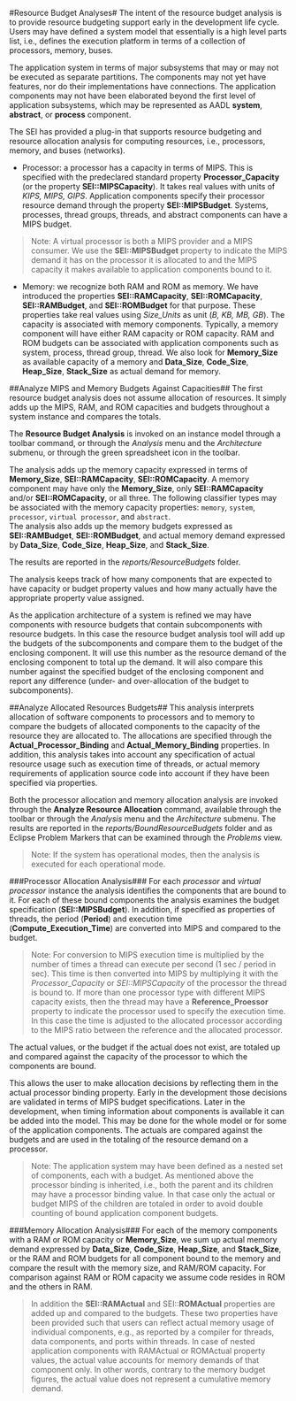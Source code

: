 <!--
Copyright (c) 2004-2023 Carnegie Mellon University and others. (see Contributors file). 
All Rights Reserved.

NO WARRANTY. ALL MATERIAL IS FURNISHED ON AN "AS-IS" BASIS. CARNEGIE MELLON UNIVERSITY MAKES NO WARRANTIES OF ANY
KIND, EITHER EXPRESSED OR IMPLIED, AS TO ANY MATTER INCLUDING, BUT NOT LIMITED TO, WARRANTY OF FITNESS FOR PURPOSE
OR MERCHANTABILITY, EXCLUSIVITY, OR RESULTS OBTAINED FROM USE OF THE MATERIAL. CARNEGIE MELLON UNIVERSITY DOES NOT
MAKE ANY WARRANTY OF ANY KIND WITH RESPECT TO FREEDOM FROM PATENT, TRADEMARK, OR COPYRIGHT INFRINGEMENT.

This program and the accompanying materials are made available under the terms of the Eclipse Public License 2.0
which is available at https://www.eclipse.org/legal/epl-2.0/
SPDX-License-Identifier: EPL-2.0

Created, in part, with funding and support from the United States Government. (see Acknowledgments file).

This program includes and/or can make use of certain third party source code, object code, documentation and other
files ("Third Party Software"). The Third Party Software that is used by this program is dependent upon your system
configuration. By using this program, You agree to comply with any and all relevant Third Party Software terms and
conditions contained in any such Third Party Software or separate license file distributed with such Third Party
Software. The parties who own the Third Party Software ("Third Party Licensors") are intended third party benefici-
aries to this license with respect to the terms applicable to their Third Party Software. Third Party Software li-
censes only apply to the Third Party Software and not any other portion of this program or this program as a whole.
-->
#Resource Budget Analyses#
The intent of the resource budget analysis is to provide resource budgeting support early in the development life cycle. Users may have defined a system model that essentially is a high level parts list, i.e., defines the execution platform in terms of a collection of processors, memory, buses. 

The application system in terms of major subsystems that may or may not be executed as separate partitions. The components may not yet have features, nor do their implementations have connections.  The application components may not have been elaborated beyond the first level of application subsystems, which may be represented as AADL **system**, **abstract**, or **process** component.

The SEI has provided a plug-in that supports resource budgeting and resource allocation analysis for computing resources, i.e., processors, memory, and buses (networks).
* Processor: a processor has a capacity in terms of MIPS. This is specified with the predeclared standard property **Processor_Capacity** (or the property **SEI::MIPSCapacity**). It takes real values with units of *KIPS, MIPS, GIPS*.  Application components specify their processor resource demand through the property **SEI::MIPSBudget**.  Systems, processes, thread groups, threads, and abstract components can have a MIPS budget.
> Note: A virtual processor is both a MIPS provider and a MIPS consumer. We use the **SEI::MIPSBudget** property to indicate the MIPS demand it has on the processor it is allocated to and the MIPS capacity it makes available to application components bound to it.

* Memory: we recognize both RAM and ROM as memory.  We have introduced the properties **SEI::RAMCapacity**, **SEI::ROMCapacity**, **SEI::RAMBudget**, and **SEI::ROMBudget** for that purpose.  These properties take real values using *Size_Units* as unit (*B, KB, MB, GB*). The capacity is associated with memory components.  Typically, a memory component will have either RAM capacity or ROM capacity.  RAM and ROM budgets can be associated with application components such as system, process, thread group, thread. We also look for **Memory_Size** as available capacity of a memory and **Data_Size**, **Code_Size**, **Heap_Size**, **Stack_Size** as actual demand for memory.

##Analyze MIPS and Memory Budgets Against Capacities##
The first resource budget analysis does not assume allocation of resources. It simply adds up the MIPS, RAM, and ROM capacities and budgets throughout a system instance and compares the totals.

The **Resource Budget Analysis** is invoked on an instance model through a toolbar command, or through the *Analysis* menu and the *Architecture* submenu, or through the green spreadsheet icon in the toolbar.

The analysis adds up the memory capacity expressed in terms of **Memory_Size**, **SEI::RAMCapacity**, **SEI::ROMCapacity**. A memory component may have only the **Memory_Size**, only **SEI::RAMCapacity** and/or **SEI::ROMCapacity**, or all three.   The following classifier types may be associated with the memory capacity properties: `memory`, `system`, `processor`, `virtual processor`, and `abstract`.  
The analysis also adds up the memory budgets expressed as **SEI::RAMBudget**, **SEI::ROMBudget**, and actual memory demand expressed by **Data_Size**, **Code_Size**, **Heap_Size**, and **Stack_Size**.

The results are reported in the *reports/ResourceBudgets* folder. 

The analysis keeps track of how many components that are expected to have capacity or budget property values and how many actually have the appropriate property value assigned.

As the application architecture of a system is refined we may have components with resource budgets that contain subcomponents with resource budgets. In this case the resource budget analysis tool will add up the budgets of the subcomponents and compare them to the budget of the enclosing component. It will use this number as the resource demand of the enclosing component to total up the demand. It will also compare this number against the specified budget of the enclosing component and report any difference (under- and over-allocation of the budget to subcomponents).

##Analyze Allocated Resources Budgets##
This analysis interprets allocation of software components to processors and to memory to compare the budgets of allocated components to the capacity of the resource they are allocated to. The allocations are specified through the **Actual_Processor_Binding** and **Actual_Memory_Binding** properties. In addition, this analysis takes into account any specification of actual resource usage such as execution time of threads, or actual memory requirements of application source code into account if they have been specified via properties.

Both the processor allocation and memory allocation analysis are invoked through the **Analyze Resource Allocation** command, available through the toolbar or through the *Analysis* menu and the *Architecture* submenu. The results are reported in the *reports/BoundResourceBudgets* folder and as Eclipse Problem Markers that can be examined through the *Problems* view.

> Note: If the system has operational modes, then the analysis is executed for each operational mode.

###Processor Allocation Analysis###
For each *processor* and *virtual processor* instance the analysis identifies the components that are bound to it. 
For each of these bound components the analysis examines the budget specification (**SEI::MIPSBudget**). In addition, if specified as properties of threads, the period (**Period**) and execution time (**Compute_Execution_Time**) are converted into MIPS and compared to the budget.  
> Note: For conversion to MIPS execution time is multiplied by the number of times a thread can execute per second (1 sec / period in sec). This time is then converted into MIPS by multiplying it with the *Processor_Capacity* or *SEI::MIPSCapacity* of the processor the thread is bound to. If more than one processor type with different MIPS capacity exists, then the thread may have a **Reference_Proessor** property to indicate the processor used to specify the execution time. In this case the time is adjusted to the allocated processor according to the MIPS ratio between the reference and the allocated processor.

The actual values, or the budget if the actual does not exist, are totaled up and compared against the capacity of the processor to which the components are bound.

This allows the user to make allocation decisions by reflecting them in the actual processor binding property. Early in the development those decisions are validated in terms of MIPS budget specifications. Later in the development, when timing information about components is available it can be added into the model. This may be done for the whole model or for some of the application components. The actuals are compared against the budgets and are used in the totaling of the resource demand on a processor.

> Note: The application system may have been defined as a nested set of components, each with a budget. As mentioned above the processor binding is inherited, i.e., both the parent and its children may have a processor binding value. In that case only the actual or budget MIPS of the children are totaled in order to avoid double counting of bound application component budgets.

###Memory Allocation Analysis###
For each of the memory components with a RAM or ROM capacity or **Memory_Size**, we sum up actual memory demand expressed by **Data_Size**, **Code_Size**, **Heap_Size**, and **Stack_Size**, or the RAM and ROM budgets for all component bound to the memory and compare the result with the memory size, and RAM/ROM capacity. For comparison against RAM or ROM capacity we assume code resides in ROM and the others in RAM. 

> In addition the **SEI::RAMActual** and SEI::**ROMActual** properties are added up and compared to the budgets. These two properties have been provided such that users can reflect actual memory usage of individual components, e.g., as reported by a compiler for threads, data components, and ports within threads.
> In case of nested application components with RAMActual or ROMActual property values, the actual value accounts for memory demands of that component only. In other words, contrary to the memory budget figures, the actual value does not represent a cumulative memory demand.

